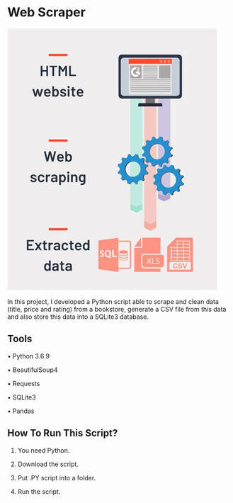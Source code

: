 # Web Scraper
![Image](web-scraping.jpeg)

In this project, I developed a Python script able to scrape and clean data (title, price and rating) from a bookstore, generate a CSV file from this data and also store this data into a SQLite3 database.

## Tools

• Python 3.6.9

• BeautifulSoup4

• Requests

• SQLite3

• Pandas

## How To Run This Script?

1. You need Python.

2. Download the script.

3. Put .PY script into a folder.

4. Run the script.
